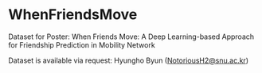# WhenFriendsMove
Dataset for Poster: When Friends Move: A Deep Learning-based Approach for Friendship Prediction in Mobility Network

Dataset is available via request: Hyungho Byun (NotoriousH2@snu.ac.kr)

